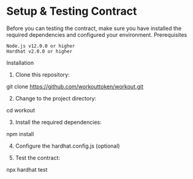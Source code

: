 # Setup & Testing Contract

Before you can testing the contract, make sure you have installed the required dependencies and configured your environment.
Prerequisites

    Node.js v12.0.0 or higher
    Hardhat v2.0.0 or higher

Installation

1. Clone this repository:

git clone https://github.com/workouttoken/workout.git

2. Change to the project directory:

cd workout

3. Install the required dependencies:

npm install

4. Configure the hardhat.config.js (optional)

5. Test the contract:

npx hardhat test

